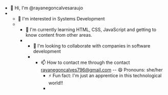- 👋 Hi, I'm @rayanegoncalvesaraujo
- - 👀 I'm interested in Systems Development
  - - 🌱 I'm currently learning HTML, CSS, JavaScript and getting to know content from other areas.
    - - 💞️ I'm looking to collaborate with companies in software development
      - - 📫 How to contact me through the contact rayanegoncalves796@gmail.com
        -- 😄 Pronouns: she/her
          - ⚡ Fun fact: I'm just an apprentice in this technological world!!
          - <!--- rayanegoncalvesaraujo/rayanegoncalvesaraujo is a ✨ special ✨ repository because its `README.md` (this file) appears on its GitHub profile.
You can click the View link to see your changes.
--->
- 👋 Olá, sou @rayanegoncalvesaraujo
- - 👀 Tenho interesse em Desenvolvimento de Sistemas
  - - 🌱 Atualmente estou aprendendo HTML, CSS, JavaScript e conhecendo conteúdos de outras áreas.
    - - 💞️ Procuro colaborar em empresas em desenvolvimento de software
      - - 📫 Como entrar em contato comigo através do contato rayanegoncalves796@gmail.com
        - - 😄 Pronomes: ela/dela ​​
          - - ⚡ Curiosidade: sou uma mera aprendiz nesse mundo tecnológico!!
            - <!--- rayanegoncalvesaraujo/rayanegoncalvesaraujo é um repositório ✨ especial ✨ porque seu `README.md` (este arquivo) aparece em seu perfil do GitHub.
Você pode clicar no link Visualizar para ver suas alterações.
--->
